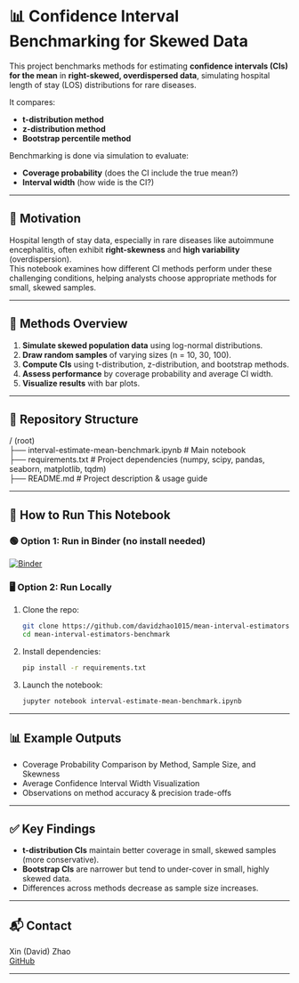 # 📊 Confidence Interval Benchmarking for Skewed Data

This project benchmarks methods for estimating **confidence intervals (CIs) for the mean** in **right-skewed, overdispersed data**, simulating hospital length of stay (LOS) distributions for rare diseases.

It compares:
- **t-distribution method**
- **z-distribution method**
- **Bootstrap percentile method**

Benchmarking is done via simulation to evaluate:
- **Coverage probability** (does the CI include the true mean?)
- **Interval width** (how wide is the CI?)

---

## 📝 Motivation

Hospital length of stay data, especially in rare diseases like autoimmune encephalitis, often exhibit **right-skewness** and **high variability** (overdispersion).  
This notebook examines how different CI methods perform under these challenging conditions, helping analysts choose appropriate methods for small, skewed samples.

---

## 🧪 Methods Overview
1. **Simulate skewed population data** using log-normal distributions.
2. **Draw random samples** of varying sizes (n = 10, 30, 100).
3. **Compute CIs** using t-distribution, z-distribution, and bootstrap methods.
4. **Assess performance** by coverage probability and average CI width.
5. **Visualize results** with bar plots.

---

## 📂 Repository Structure
/ (root)  
├── interval-estimate-mean-benchmark.ipynb   # Main notebook  
├── requirements.txt                         # Project dependencies (numpy, scipy, pandas, seaborn, matplotlib, tqdm)  
├── README.md                                # Project description & usage guide  

---

## 🚀 How to Run This Notebook

### 🟢 Option 1: Run in Binder (no install needed)
[![Binder](https://mybinder.org/badge_logo.svg)](https://mybinder.org/v2/gh/davidzhao1015/mean-interval-estimators-benchmark/HEAD?urlpath=%2Fdoc%2Ftree%2Finterval-estimate-mean-benchmark_20250509_DZ.ipynb)

### 🖥️ Option 2: Run Locally
1. Clone the repo:
    ```bash
    git clone https://github.com/davidzhao1015/mean-interval-estimators-benchmark
    cd mean-interval-estimators-benchmark
    ```
2. Install dependencies:
    ```bash
    pip install -r requirements.txt
    ```
3. Launch the notebook:
    ```bash
    jupyter notebook interval-estimate-mean-benchmark.ipynb
    ```

---

## 📊 Example Outputs
- Coverage Probability Comparison by Method, Sample Size, and Skewness
- Average Confidence Interval Width Visualization
- Observations on method accuracy & precision trade-offs

---

## ✅ Key Findings
- **t-distribution CIs** maintain better coverage in small, skewed samples (more conservative).
- **Bootstrap CIs** are narrower but tend to under-cover in small, highly skewed data.
- Differences across methods decrease as sample size increases.

---

## 📬 Contact
Xin (David) Zhao  
[GitHub](https://github.com/davidzhao1015)

---